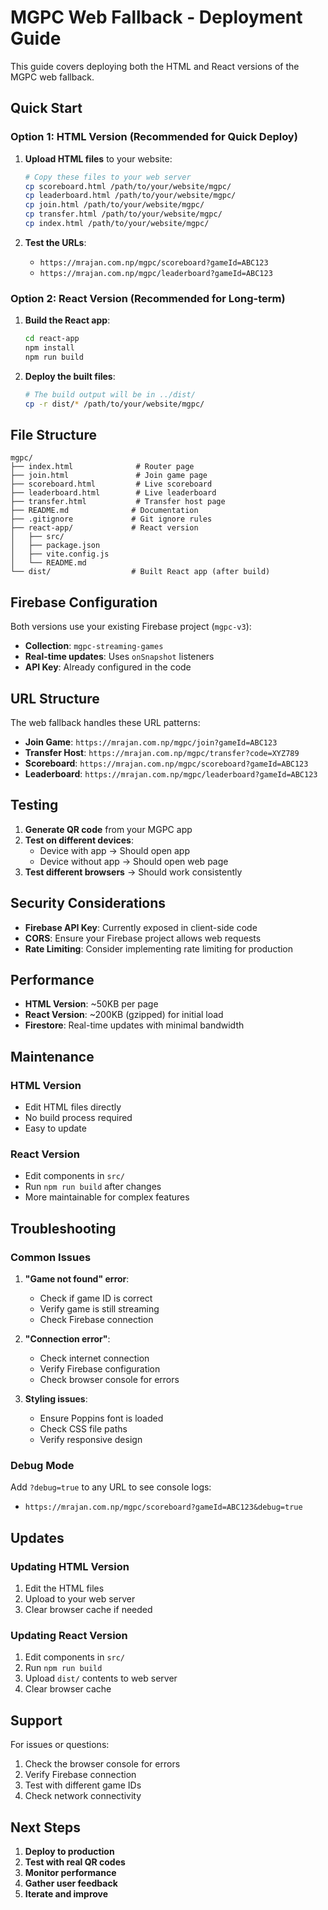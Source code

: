 # MGPC Web Fallback - Deployment Guide

This guide covers deploying both the HTML and React versions of the MGPC web fallback.

## Quick Start

### Option 1: HTML Version (Recommended for Quick Deploy)

1. **Upload HTML files** to your website:
   ```bash
   # Copy these files to your web server
   cp scoreboard.html /path/to/your/website/mgpc/
   cp leaderboard.html /path/to/your/website/mgpc/
   cp join.html /path/to/your/website/mgpc/
   cp transfer.html /path/to/your/website/mgpc/
   cp index.html /path/to/your/website/mgpc/
   ```

2. **Test the URLs**:
   - `https://mrajan.com.np/mgpc/scoreboard?gameId=ABC123`
   - `https://mrajan.com.np/mgpc/leaderboard?gameId=ABC123`

### Option 2: React Version (Recommended for Long-term)

1. **Build the React app**:
   ```bash
   cd react-app
   npm install
   npm run build
   ```

2. **Deploy the built files**:
   ```bash
   # The build output will be in ../dist/
   cp -r dist/* /path/to/your/website/mgpc/
   ```

## File Structure

```
mgpc/
├── index.html              # Router page
├── join.html               # Join game page
├── scoreboard.html         # Live scoreboard
├── leaderboard.html        # Live leaderboard
├── transfer.html           # Transfer host page
├── README.md              # Documentation
├── .gitignore             # Git ignore rules
├── react-app/             # React version
│   ├── src/
│   ├── package.json
│   ├── vite.config.js
│   └── README.md
└── dist/                  # Built React app (after build)
```

## Firebase Configuration

Both versions use your existing Firebase project (`mgpc-v3`):

- **Collection**: `mgpc-streaming-games`
- **Real-time updates**: Uses `onSnapshot` listeners
- **API Key**: Already configured in the code

## URL Structure

The web fallback handles these URL patterns:

- **Join Game**: `https://mrajan.com.np/mgpc/join?gameId=ABC123`
- **Transfer Host**: `https://mrajan.com.np/mgpc/transfer?code=XYZ789`
- **Scoreboard**: `https://mrajan.com.np/mgpc/scoreboard?gameId=ABC123`
- **Leaderboard**: `https://mrajan.com.np/mgpc/leaderboard?gameId=ABC123`

## Testing

1. **Generate QR code** from your MGPC app
2. **Test on different devices**:
   - Device with app → Should open app
   - Device without app → Should open web page
3. **Test different browsers** → Should work consistently

## Security Considerations

- **Firebase API Key**: Currently exposed in client-side code
- **CORS**: Ensure your Firebase project allows web requests
- **Rate Limiting**: Consider implementing rate limiting for production

## Performance

- **HTML Version**: ~50KB per page
- **React Version**: ~200KB (gzipped) for initial load
- **Firestore**: Real-time updates with minimal bandwidth

## Maintenance

### HTML Version
- Edit HTML files directly
- No build process required
- Easy to update

### React Version
- Edit components in `src/`
- Run `npm run build` after changes
- More maintainable for complex features

## Troubleshooting

### Common Issues

1. **"Game not found" error**:
   - Check if game ID is correct
   - Verify game is still streaming
   - Check Firebase connection

2. **"Connection error"**:
   - Check internet connection
   - Verify Firebase configuration
   - Check browser console for errors

3. **Styling issues**:
   - Ensure Poppins font is loaded
   - Check CSS file paths
   - Verify responsive design

### Debug Mode

Add `?debug=true` to any URL to see console logs:
- `https://mrajan.com.np/mgpc/scoreboard?gameId=ABC123&debug=true`

## Updates

### Updating HTML Version
1. Edit the HTML files
2. Upload to your web server
3. Clear browser cache if needed

### Updating React Version
1. Edit components in `src/`
2. Run `npm run build`
3. Upload `dist/` contents to web server
4. Clear browser cache

## Support

For issues or questions:
1. Check the browser console for errors
2. Verify Firebase connection
3. Test with different game IDs
4. Check network connectivity

## Next Steps

1. **Deploy to production**
2. **Test with real QR codes**
3. **Monitor performance**
4. **Gather user feedback**
5. **Iterate and improve**
